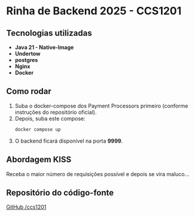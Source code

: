 # Rinha de Backend 2025 - CCS1201

## Tecnologias utilizadas

- **Java 21 -  Native-Image**
- **Undertow**
- **postgres**
- **Nginx**
- **Docker**

## Como rodar

1. Suba o docker-compose dos Payment Processors primeiro (conforme instruções do repositório oficial).
2. Depois, suba este compose:
   ```sh
   docker compose up
   ```
3. O backend ficará disponível na porta **9999**.

## Abordagem KISS

Receba o maior número de requisições possível e depois se vira maluco...


## Repositório do código-fonte

[GitHub /ccs1201](https://github.com/ccs1201/rinha2025-java-http-server/tree/feat/undertow)